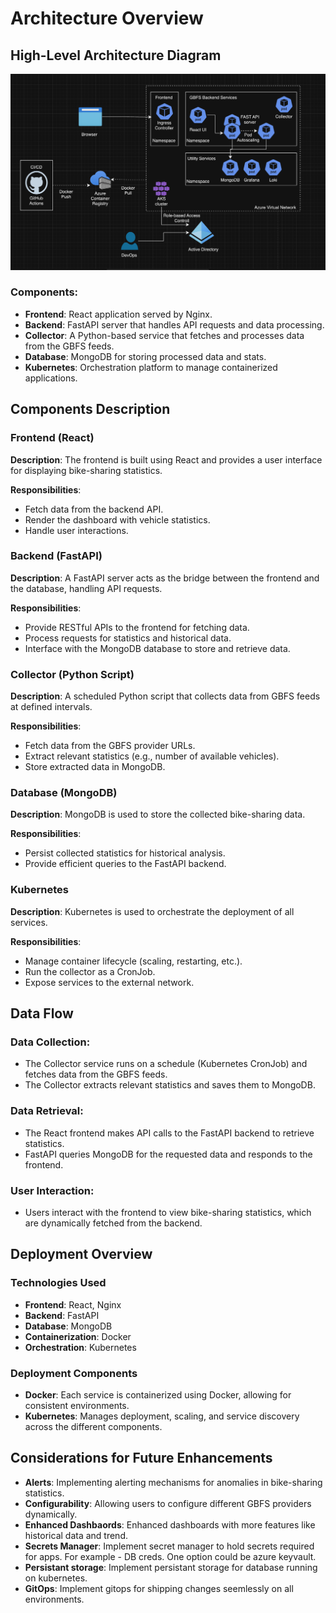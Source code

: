 
# Architecture Overview

## High-Level Architecture Diagram

![alt text](architecture-diagram.png)

### Components:

- **Frontend**: React application served by Nginx.
- **Backend**: FastAPI server that handles API requests and data processing.
- **Collector**: A Python-based service that fetches and processes data from the GBFS feeds.
- **Database**: MongoDB for storing processed data and stats.
- **Kubernetes**: Orchestration platform to manage containerized applications.

## Components Description

### Frontend (React)

**Description**: The frontend is built using React and provides a user interface for displaying bike-sharing statistics.

**Responsibilities**:
- Fetch data from the backend API.
- Render the dashboard with vehicle statistics.
- Handle user interactions.

### Backend (FastAPI)

**Description**: A FastAPI server acts as the bridge between the frontend and the database, handling API requests.

**Responsibilities**:
- Provide RESTful APIs to the frontend for fetching data.
- Process requests for statistics and historical data.
- Interface with the MongoDB database to store and retrieve data.

### Collector (Python Script)

**Description**: A scheduled Python script that collects data from GBFS feeds at defined intervals.

**Responsibilities**:
- Fetch data from the GBFS provider URLs.
- Extract relevant statistics (e.g., number of available vehicles).
- Store extracted data in MongoDB.

### Database (MongoDB)

**Description**: MongoDB is used to store the collected bike-sharing data.

**Responsibilities**:
- Persist collected statistics for historical analysis.
- Provide efficient queries to the FastAPI backend.

### Kubernetes

**Description**: Kubernetes is used to orchestrate the deployment of all services.

**Responsibilities**:
- Manage container lifecycle (scaling, restarting, etc.).
- Run the collector as a CronJob.
- Expose services to the external network.

## Data Flow

### Data Collection:

- The Collector service runs on a schedule (Kubernetes CronJob) and fetches data from the GBFS feeds.
- The Collector extracts relevant statistics and saves them to MongoDB.

### Data Retrieval:

- The React frontend makes API calls to the FastAPI backend to retrieve statistics.
- FastAPI queries MongoDB for the requested data and responds to the frontend.

### User Interaction:

- Users interact with the frontend to view bike-sharing statistics, which are dynamically fetched from the backend.

## Deployment Overview

### Technologies Used

- **Frontend**: React, Nginx
- **Backend**: FastAPI
- **Database**: MongoDB
- **Containerization**: Docker
- **Orchestration**: Kubernetes

### Deployment Components

- **Docker**: Each service is containerized using Docker, allowing for consistent environments.
- **Kubernetes**: Manages deployment, scaling, and service discovery across the different components.

## Considerations for Future Enhancements

- **Alerts**: Implementing alerting mechanisms for anomalies in bike-sharing statistics.
- **Configurability**: Allowing users to configure different GBFS providers dynamically.
- **Enhanced Dashbaords**: Enhanced dashboards with more features like historical data and trend.
- **Secrets Manager**: Implement secret manager to hold secrets required for apps. For example - DB creds. One option could be azure keyvault.
- **Persistant storage**: Implement persistant storage for database running on kubernetes.
- **GitOps**: Implement gitops for shipping changes seemlessly on all environments.

